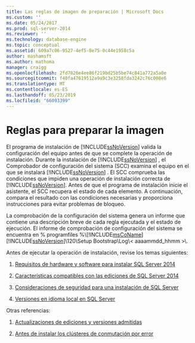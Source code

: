 ```yaml
---
title: Las reglas de imagen de preparación | Microsoft Docs
ms.custom: ''
ms.date: 05/24/2017
ms.prod: sql-server-2014
ms.reviewer: ''
ms.technology: database-engine
ms.topic: conceptual
ms.assetid: 609a7c06-9527-4ef5-8e75-0c44e1958c5a
author: mashamsft
ms.author: mathoma
manager: craigg
ms.openlocfilehash: 2fd7826e4ee86f219bd25b5be74c841a772a5a0e
ms.sourcegitcommit: f40fa47619512a9a9c3e3258fda3242c76c008e6
ms.translationtype: MT
ms.contentlocale: es-ES
ms.lasthandoff: 05/23/2019
ms.locfileid: "66093399"
---
```

# <a name="prepare-image-rules"></a>Reglas para preparar la imagen
  El programa de instalación de [!INCLUDE[ssNoVersion](../../includes/ssnoversion-md.md)] valida la configuración del equipo antes de que se complete la operación de instalación. Durante la instalación de [!INCLUDE[ssNoVersion](../../includes/ssnoversion-md.md)] , el Comprobador de configuración del sistema (SCC) examina el equipo en el que se instalará [!INCLUDE[ssNoVersion](../../includes/ssnoversion-md.md)] . El SCC comprueba las condiciones que impiden una operación de instalación correcta de [!INCLUDE[ssNoVersion](../../includes/ssnoversion-md.md)]. Antes de que el programa de instalación inicie el asistente, el SCC recupera el estado de cada elemento. A continuación, compara el resultado con las condiciones necesarias y proporciona instrucciones para evitar problemas de bloqueo.  
  
 La comprobación de la configuración del sistema genera un informe que contiene una descripción breve de cada regla ejecutada y el estado de ejecución. El informe de comprobación de configuración del sistema se encuentra en % programfiles %\\[!INCLUDE[msCoName](../../includes/msconame-md.md)][!INCLUDE[ssNoVersion](../../includes/ssnoversion-md.md)]\120\Setup Bootstrap\Log\\< aaaammdd_hhmm >\\.  
  
 Antes de ejecutar la operación de instalación, revise los temas siguientes:  
  
1.  [Requisitos de hardware y software para instalar SQL Server 2014](hardware-and-software-requirements-for-installing-sql-server.md)  
  
2.  [Características compatibles con las ediciones de SQL Server 2014](../../../2014/getting-started/features-supported-by-the-editions-of-sql-server-2014.md)  
  
3.  [Consideraciones de seguridad para una instalación de SQL Server](../../../2014/sql-server/install/security-considerations-for-a-sql-server-installation.md)  
  
4.  [Versiones en idioma local en SQL Server](../../../2014/sql-server/install/local-language-versions-in-sql-server.md)  
  
 Otras referencias:  
  
1.  [Actualizaciones de ediciones y versiones admitidas](../../database-engine/install-windows/supported-version-and-edition-upgrades.md)  
  
2.  [Antes de instalar los clústeres de conmutación por error](../failover-clusters/install/before-installing-failover-clustering.md)  
  
  
